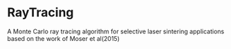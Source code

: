 # RayTracing
A Monte Carlo ray tracing algorithm for selective laser sintering applications based on the work of Moser et al(2015)
